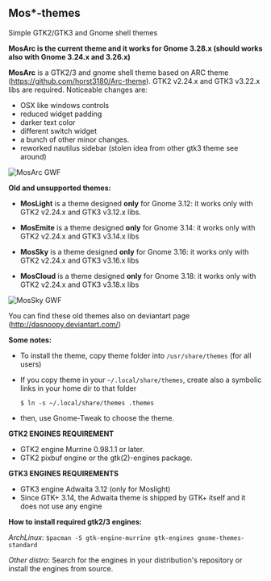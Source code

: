 ## Mos*-themes


Simple GTK2/GTK3 and Gnome shell themes

**MosArc is the current theme and it works for Gnome 3.28.x (should works also with Gnome 3.24.x and 3.26.x)**

**MosArc** is a GTK2/3 and gnome shell theme based on ARC theme (https://github.com/horst3180/Arc-theme). GTK2 v2.24.x 
  and GTK3 v3.22.x libs are required. Noticeable changes are:
  
  * OSX like windows controls
  * reduced widget padding
  * darker text color
  * different switch widget
  * a bunch of other minor changes.
  * reworked nautilus sidebar (stolen idea from other gtk3 theme see around)


![MosArc GWF](https://raw.github.com/dasnoopy/moslight-themes/master/Screenshots/MosArc.png)


**Old and unsupported themes:**

* **MosLight** is a theme designed  **only** for Gnome 3.12: it works only with GTK2 v2.24.x and
  GTK3 v3.12.x libs.

* **MosEmite** is a theme designed **only** for Gnome 3.14: it works only with GTK2 v2.24.x and
  GTK3 v3.14.x libs

* **MosSky** is a theme designed **only** for Gnome 3.16: it works only with GTK2 v2.24.x 
  and GTK3 v3.16.x libs

* **MosCloud** is a theme designed **only** for Gnome 3.18: it works only with GTK2 v2.24.x 
  and GTK3 v3.18.x libs

![MosSky GWF](https://raw.github.com/dasnoopy/moslight-themes/master/Screenshots/MosSky.png)

You can find these old themes also on deviantart page (http://dasnoopy.deviantart.com/)

**Some notes:**

* To install the theme, copy theme folder into `/usr/share/themes` (for all users)

* If you copy theme in your `~/.local/share/themes`, create also a symbolic links in your home dir to
that folder

    `$ ln -s ~/.local/share/themes .themes`

* then, use Gnome-Tweak to choose the theme.

**GTK2 ENGINES REQUIREMENT**

* GTK2 engine Murrine 0.98.1.1 or later.
* GTK2 pixbuf engine or the gtk(2)-engines package.

**GTK3 ENGINES REQUIREMENTS**

* GTK3 engine Adwaita 3.12 (only for Moslight)
* Since GTK+ 3.14, the Adwaita theme is shipped by GTK+ itself and it does not use any engine

**How to install required gtk2/3 engines:**

*ArchLinux*:  `$pacman -S gtk-engine-murrine gtk-engines gnome-themes-standard`

*Other distro*: Search for the engines in your distribution's repository or install the engines from source.
